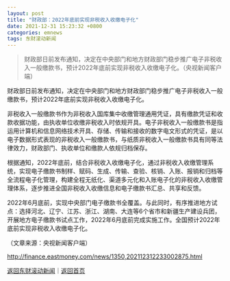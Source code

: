 ```yaml
---
layout: post
title: "财政部：2022年底前实现非税收入收缴电子化"
date: 2021-12-31 15:23:32 +0800
categories: emnews
tags: 东财滚动新闻
---
```

> 财政部日前发布通知，决定在中央部门和地方财政部门稳步推广电子非税收入一般缴款书，预计2022年底前实现非税收入收缴电子化。（央视新闻客户端）

<p>财政部日前发布通知，决定在中央部门和地方财政部门稳步推广电子非税收入一般缴款书，预计2022年底前实现非税收入收缴电子化。</p>
 <p>非税收入一般缴款书作为非税收入国库集中收缴管理通用凭证，具有缴款凭证和收款收据功能，由执收单位收缴非税收入时依规开具。电子非税收入一般缴款书是指运用计算机和信息网络技术开具、存储、传输和接收的数字电文形式的凭证，是以电子数据形式表现的非税收入一般缴款书，与纸质非税收入一般缴款书具有同等法律效力，财政部门、执收单位和缴款人依规归档保存。</p>
 <p>根据通知，2022年底前，结合非税收入收缴电子化，通过非税收入收缴管理系统，实现电子缴款书制样、赋码、生成、传输、查验、核销、入账、报销和归档等全流程电子化管理，构建全程无纸化、渠道多元化和入账电子化的非税收入收缴管理体系，逐步推进全国非税收入收缴信息和电子缴款书汇总、共享和反馈。</p>
 <p>2022年6月底前，实现中央部门电子缴款书全覆盖。与此同时，有序推进地方试点：选择河北、辽宁、江苏、浙江、湖南、大连等6个省市和新疆生产建设兵团，开展地方电子缴款书试点工作，2022年6月底前完成实施工作。全国预计2022年底前实现非税收入收缴电子化。</p><p class="em_media">（文章来源：央视新闻客户端）</p>

<http://finance.eastmoney.com/news/1350,202112312233002875.html>

[返回东财滚动新闻](//finews.withounder.com/emnews/)｜[返回首页](//finews.withounder.com/)